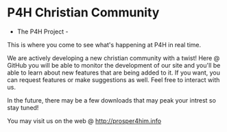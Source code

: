 P4H Christian Community
=======================

- The P4H Project -

This is where you come to see what's happening at P4H in real time.

We are actively developing a new christian community with a twist! Here @ GitHub you will be able to monitor the development of our site and you'll be able to learn about new features that are being added to it. 
If you want, you can request features or make suggestions as well. Feel free to interact with us.

In the future, there may be a few downloads that may peak your intrest so stay tuned!

You may visit us on the web @ http://prosper4him.info
